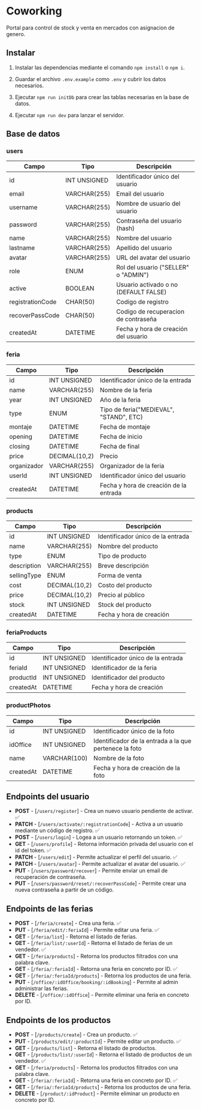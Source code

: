 # Coworking

Portal para control de stock y venta en mercados con asignacion de genero.

## Instalar

1. Instalar las dependencias mediante el comando `npm install` o `npm i`.

2. Guardar el archivo `.env.example` como `.env` y cubrir los datos necesarios.

3. Ejecutar `npm run initDb` para crear las tablas necesarias en la base de datos.

4. Ejecutar `npm run dev` para lanzar el servidor.

## Base de datos

### users

| Campo            | Tipo         | Descripción                           |
| ---------------- | ------------ | ------------------------------------- |
| id               | INT UNSIGNED | Identificador único del usuario       |
| email            | VARCHAR(255) | Email del usuario                     |
| username         | VARCHAR(255) | Nombre de usuario del usuario         |
| password         | VARCHAR(255) | Contraseña del usuario (hash)         |
| name             | VARCHAR(255) | Nombre del usuario                    |
| lastname         | VARCHAR(255) | Apellido del usuario                  |
| avatar           | VARCHAR(255) | URL del avatar del usuario            |
| role             | ENUM         | Rol del usuario ("SELLER" o "ADMIN")  |
| active           | BOOLEAN      | Usuario activado o no (DEFAULT FALSE) |
| registrationCode | CHAR(50)     | Codigo de registro                    |
| recoverPassCode  | CHAR(50)     | Codigo de recuperacion de contraseña  |
| createdAt        | DATETIME     | Fecha y hora de creación del usuario  |

### feria

| Campo       | Tipo          | Descripción                             |
| ----------- | ------------- | --------------------------------------- |
| id          | INT UNSIGNED  | Identificador único de la entrada       |
| name        | VARCHAR(255)  | Nombre de la feria                      |
| year        | INT UNSIGNED  | Año de la feria                         |
| type        | ENUM          | Tipo de feria("MEDIEVAL", "STAND", ETC) |
| montaje     | DATETIME      | Fecha de montaje                        |
| opening     | DATETIME      | Fecha de inicio                         |
| closing     | DATETIME      | Fecha de final                          |
| price       | DECIMAL(10,2) | Precio                                  |
| organizador | VARCHAR(255)  | Organizador de la feria                 |
| userId      | INT UNSIGNED  | Identificador único del usuario         |
| createdAt   | DATETIME      | Fecha y hora de creación de la entrada  |

### products

| Campo       | Tipo          | Descripción                       |
| ----------- | ------------- | --------------------------------- |
| id          | INT UNSIGNED  | Identificador único de la entrada |
| name        | VARCHAR(255)  | Nombre del producto               |
| type        | ENUM          | Tipo de producto                  |
| description | VARCHAR(255)  | Breve descripción                 |
| sellingType | ENUM          | Forma de venta                    |
| cost        | DECIMAL(10,2) | Costo del producto                |
| price       | DECIMAL(10,2) | Precio al público                 |
| stock       | INT UNSIGNED  | Stock del producto                |
| createdAt   | DATETIME      | Fecha y hora de creación          |

### feriaProducts

| Campo     | Tipo         | Descripción                       |
| --------- | ------------ | --------------------------------- |
| id        | INT UNSIGNED | Identificador único de la entrada |
| feriaId   | INT UNSIGNED | Identificador de la feria         |
| productId | INT UNSIGNED | Identificador del producto        |
| createdAt | DATETIME     | Fecha y hora de creación          |

### productPhotos

| Campo     | Tipo         | Descripción                                            |
| --------- | ------------ | ------------------------------------------------------ |
| id        | INT UNSIGNED | Identificador único de la foto                         |
| idOffice  | INT UNSIGNED | Identificador de la entrada a la que pertenece la foto |
| name      | VARCHAR(100) | Nombre de la foto                                      |
| createdAt | DATETIME     | Fecha y hora de creación de la foto                    |

## Endpoints del usuario

- **POST** - [`/users/register`] - Crea un nuevo usuario pendiente de activar. ✅
- **PATCH** - [`/users/activate/:registrationCode`] - Activa a un usuario mediante un código de registro. ✅
- **POST** - [`/users/login`] - Logea a un usuario retornando un token. ✅
- **GET** - [`/users/profile`] - Retorna información privada del usuario con el id del token. ✅
- **PATCH** - [`/users/edit`] - Permite actualizar el perfil del usuario. ✅
- **PATCH** - [`/users/avatar`] - Permite actualizar el avatar del usuario. ✅
- **PUT** - [`/users/password/recover`] - Permite enviar un email de recuperación de contraseña.
- **PUT** - [`/users/password/reset/:recoverPassCode`] - Permite crear una nueva contraseña a partir de un código.

## Endpoints de las ferias

- **POST** - [`/feria/create`] - Crea una feria. ✅
- **PUT** - [`/feria/edit/:feriaId`] - Permite editar una feria. ✅
- **GET** - [`/feria/list`] - Retorna el listado de ferias.
- **GET** - [`/feria/list/:userId`] - Retorna el listado de ferias de un vendedor. ✅
- **GET** - [`/feria/products`] - Retorna los productos filtrados con una palabra clave.
- **GET** - [`/feria/:feriaId`] - Retorna una feria en concreto por ID. ✅
- **GET** - [`/feria/:feriaId/products`] - Retorna los productos de una feria.
- **PUT** - [`/office/:idOffice/booking/:idBooking`] - Permite al admin administrar las ferias.
- **DELETE** - [`/office/:idOffice`] - Permite eliminar una feria en concreto por ID.

## Endpoints de los productos

- **POST** - [`/products/create`] - Crea un producto. ✅
- **PUT** - [`/products/edit/:productId`] - Permite editar un producto. ✅
- **GET** - [`/products/list`] - Retorna el listado de productos.
- **GET** - [`/products/list/:userId`] - Retorna el listado de productos de un vendedor. ✅
- **GET** - [`/feria/products`] - Retorna los productos filtrados con una palabra clave.
- **GET** - [`/feria/:feriaId`] - Retorna una feria en concreto por ID. ✅
- **GET** - [`/feria/:feriaId/products`] - Retorna los productos de una feria.
- **DELETE** - [`/product/:idProduct`] - Permite eliminar un producto en concreto por ID.

